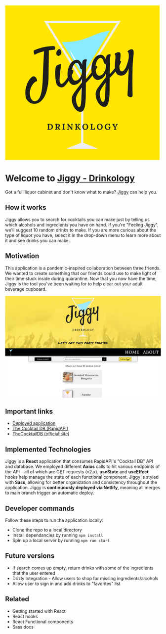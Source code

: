 ![Jiggy logo](./src/assets/Jiggy.png)

# Welcome to [Jiggy - Drinkology](https://jiggydrinkology.netlify.app/) 

Got a full liquor cabinet and don't know what to make? [Jiggy](https://jiggydrinkology.netlify.app/) can help you. 

## How it works

Jiggy allows you to search for cocktails you can make just by telling us which alcohols and ingredients you have on hand. If you're "Feeling Jiggy", we'll suggest 10 random drinks to make. If you are more curious about the type of liquor you have, select it in the drop-down menu to learn more about it and see drinks you can make. 

## Motivation 

This application is a pandemic-inspired collaboration between three friends. We wanted to create something that our friends could use to make light of their time stuck inside during quarantine. Now that you now have the time, Jiggy is the tool you've been waiting for to help clear out your adult beverage cupboard.

![Jiggy Screenshot](./src/assets/Jiggy_screenshot_v2.png)

## Important links
- [Deployed application](https://jiggydrinkology.netlify.app/)
- [The Cocktail DB (RapidAPI)](https://rapidapi.com/thecocktaildb/api/the-cocktail-db)
- [TheCocktailDB (official site)](https://www.thecocktaildb.com/)

## Implemented Technologies

Jiggy is a **React** application that consumes RapidAPI's "Cocktail DB" API and database. We employed different **Axios** calls to hit various endpoints of the API - all of which are GET requests (v2.x). **useState** and **useEffect** hooks help manage the state of each functional component. Jiggy is styled with **Sass**, allowing for better organization and consistency throughout the application. Jiggy is **continuously deployed via Netlify**, meaning all merges to main branch trigger an automatic deploy. 

## Developer commands

Follow these steps to run the application locally: 
- Clone the repo to a local directory
- Install dependancies by running ```npm install``` 
- Spin up a local server by running ```npm run start```

## Future versions

- If search comes up empty, return drinks with some of the ingredients that the user entered
- Drizly Integration - Allow users to shop for missing ingredients/alcohols
- Allow user to sign in and add drinks to "favorites" list

## Related
- Getting started with React
- React hooks
- React Functional components
- Sass docs
